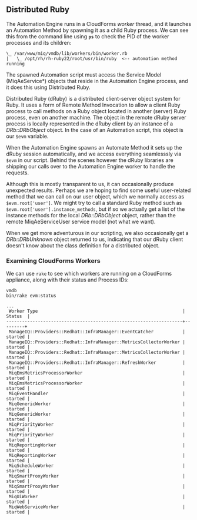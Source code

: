 ## Distributed Ruby

The Automation Engine runs in a CloudForms _worker_ thread, and it launches an Automation Method by spawning it as a child Ruby process. We can see this from the command line using **`ps`** to check the PID of the worker processes and its children:


```
\_ /var/www/miq/vmdb/lib/workers/bin/worker.rb
|   \_ /opt/rh/rh-ruby22/root/usr/bin/ruby  <-- automation method running
```

The spawned Automation script must access the Service Model (MiqAeService*) objects that reside in the Automation Engine process, and it does this using Distributed Ruby.

Distributed Ruby (dRuby) is a distributed client-server object system for Ruby. It uses a form of Remote Method Invocation to allow a client Ruby process to call methods on a Ruby object located in another (server) Ruby process, even on another machine. The object in the remote dRuby server process is locally represented in the dRuby client by an instance of a _DRb::DRbObject_ object. In the case of an Automation script, this object is our `$evm` variable.

When the Automation Engine spawns an Automate Method it sets up the dRuby session automatically, and we access everything seamlesssly via `$evm` in our script. Behind the scenes however the dRuby libraries are shipping our calls over to the Automation Engine worker to handle the requests.

Although this is mostly transparent to us, it can occasionally produce unexpected results. Perhaps we are hoping to find some useful user-related method that we can call on our user object, which we normally access as `$evm.root['user']`. We might try to call a standard Ruby method such as `$evm.root['user'].instance_methods`, but if so we actually get a list of the instance methods for the local _DRb::DRbObject_ object, rather than the remote MiqAeServiceUser service model (not what we want).

When we get more adventurous in our scripting, we also occasionally get a _DRb::DRbUnknown_ object returned to us, indicating that our dRuby client doesn't know about the class definition for a distributed object.

### Examining CloudForms Workers

We can use `rake` to see which workers are running on a CloudForms appliance, along with their status and Process IDs:

```
vmdb
bin/rake evm:status

...
 Worker Type                                                       | Status  |
-------------------------------------------------------------------+---------+
 ManageIQ::Providers::Redhat::InfraManager::EventCatcher           | started |
 ManageIQ::Providers::Redhat::InfraManager::MetricsCollectorWorker | started |
 ManageIQ::Providers::Redhat::InfraManager::MetricsCollectorWorker | started |
 ManageIQ::Providers::Redhat::InfraManager::RefreshWorker          | started |
 MiqEmsMetricsProcessorWorker                                      | started |
 MiqEmsMetricsProcessorWorker                                      | started |
 MiqEventHandler                                                   | started |
 MiqGenericWorker                                                  | started |
 MiqGenericWorker                                                  | started |
 MiqPriorityWorker                                                 | started |
 MiqPriorityWorker                                                 | started |
 MiqReportingWorker                                                | started |
 MiqReportingWorker                                                | started |
 MiqScheduleWorker                                                 | started |
 MiqSmartProxyWorker                                               | started |
 MiqSmartProxyWorker                                               | started |
 MiqUiWorker                                                       | started |
 MiqWebServiceWorker                                               | started |
```